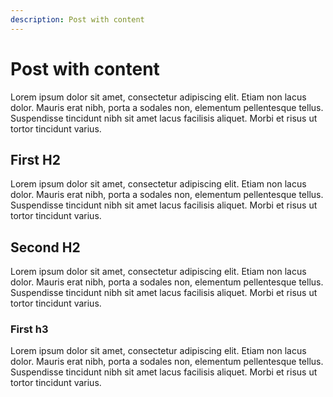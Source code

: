 ```yaml
---
description: Post with content
---
```


# Post with content

Lorem ipsum dolor sit amet, consectetur adipiscing elit. Etiam non lacus dolor. Mauris erat nibh, porta a sodales non, elementum pellentesque tellus. Suspendisse tincidunt nibh sit amet lacus facilisis aliquet. Morbi et risus ut tortor tincidunt varius. 

## First H2

Lorem ipsum dolor sit amet, consectetur adipiscing elit. Etiam non lacus dolor. Mauris erat nibh, porta a sodales non, elementum pellentesque tellus. Suspendisse tincidunt nibh sit amet lacus facilisis aliquet. Morbi et risus ut tortor tincidunt varius. 

## Second H2

Lorem ipsum dolor sit amet, consectetur adipiscing elit. Etiam non lacus dolor. Mauris erat nibh, porta a sodales non, elementum pellentesque tellus. Suspendisse tincidunt nibh sit amet lacus facilisis aliquet. Morbi et risus ut tortor tincidunt varius. 

### First h3

Lorem ipsum dolor sit amet, consectetur adipiscing elit. Etiam non lacus dolor. Mauris erat nibh, porta a sodales non, elementum pellentesque tellus. Suspendisse tincidunt nibh sit amet lacus facilisis aliquet. Morbi et risus ut tortor tincidunt varius. 

